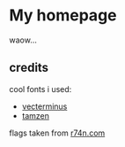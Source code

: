 # My homepage

waow...

## credits

cool fonts i used:
- [vecterminus](https://github.com/tisimst/vecterminus)
- [tamzen](https://github.com/sunaku/tamzen-font)

flags taken from [r74n.com](https://r74n.com/pixelflags/)
